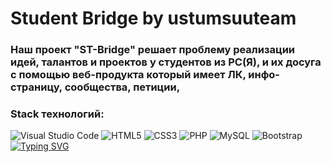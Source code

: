 # Student Bridge by ustumsuuteam
### Наш проект "ST-Bridge" решает проблему реализации идей, талантов и проектов у студентов из РС(Я), и их досуга с помощью веб-продукта который имеет ЛК, инфо-страницу, сообщества, петиции,
### Stack технологий:
![Visual Studio Code](https://img.shields.io/badge/Visual%20Studio%20Code-0078d7.svg?style=for-the-badge&logo=visual-studio-code&logoColor=white) ![HTML5](https://img.shields.io/badge/html5-%23E34F26.svg?style=for-the-badge&logo=html5&logoColor=white) ![CSS3](https://img.shields.io/badge/css3-%231572B6.svg?style=for-the-badge&logo=css3&logoColor=white) ![PHP](https://img.shields.io/badge/php-%23777BB4.svg?style=for-the-badge&logo=php&logoColor=white) ![MySQL](https://img.shields.io/badge/mysql-%2300f.svg?style=for-the-badge&logo=mysql&logoColor=white) ![Bootstrap](https://img.shields.io/badge/bootstrap-%23563D7C.svg?style=for-the-badge&logo=bootstrap&logoColor=white)
[![Typing SVG](https://readme-typing-svg.herokuapp.com?color=%b7c7d5&lines=MPIT+-+2023)](https://git.io/typing-svg)

